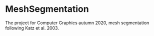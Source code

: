 # MeshSegmentation
The project for Computer Graphics autumn 2020, mesh segmentation following Katz et al. 2003.
